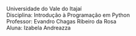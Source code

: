 Universidade do Vale do Itajaí  
Disciplina: Introdução à Programação em Python  
Professor: Evandro Chagas Ribeiro da Rosa  
Aluna: Izabela Andreazza  
